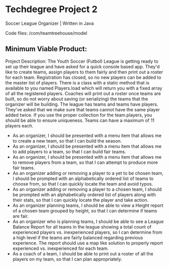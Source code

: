 # Techdegree Project 2

Soccer League Organizer | Written in Java

Code files: /com/teamtreehouse/model

## Minimum Viable Product:
Project Description: The Youth Soccer (Futbol) League is getting ready to set up their league and have asked for a quick console based app. They'd like to create teams, assign players to them fairly and then print out a roster for each team. Registration has closed, so no new players can be added to the master list of players. There is a class with a static method that is available to you named Players.load which will return you with a fixed array of all the registered players. Coaches will print out a roster once teams are built, so do not worry about saving (or serializing) the teams that the organizer will be building. The league has teams and teams have players. They’ve asked that we make sure that teams cannot have the same player added twice. If you use the proper collection for the team.players, you should be able to ensure uniqueness. Teams can have a maximum of 11 players each.


- As an organizer, I should be presented with a menu item that allows me to create a new team, so that I can build the season.
- As an organizer, I should be presented with a menu item that allows me to add players to a team, so that I can build fair teams.
- As an organizer, I should be presented with a menu item that allows me to remove players from a team, so that I can attempt to produce more fair teams.
- As an organizer adding or removing a player to a yet to be chosen team, I should be prompted with an alphabetically ordered list of teams to choose from, so that I can quickly locate the team and avoid typos.
- As an organizer adding or removing a player to a chosen team, I should be prompted with an alphabetically ordered list of players along with their stats, so that I can quickly locate the player and take action.
- As an organizer planning teams, I should be able to view a Height report of a chosen team grouped by height, so that I can determine if teams are fair.
- As an organizer who is planning teams, I should be able to see a League Balance Report for all teams in the league showing a total count of experienced players vs. inexperienced players, so I can determine from a high level if the teams are fairly balanced regarding previous experience. The report should use a map like solution to properly report experienced vs. inexperienced for each team.
- As a coach of a team, I should be able to print out a roster of all the players on my team, so that I can plan appropriately.
